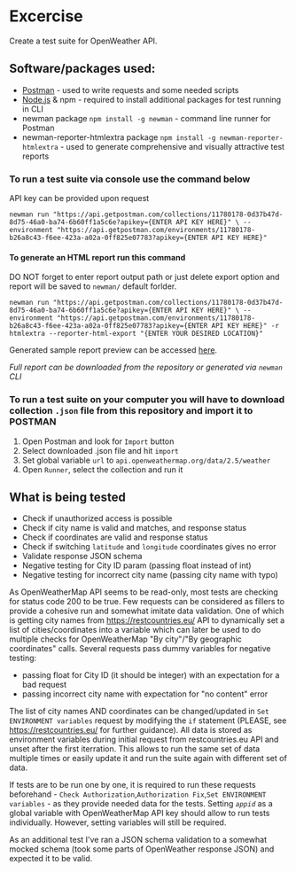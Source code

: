 # Excercise
Create a test suite for OpenWeather API.

## Software/packages used:
* <a href="https://www.postman.com/downloads/" target="_blank">Postman</a> - used to write requests and some needed scripts
* <a href="https://nodejs.org/en/" target="_blank">Node.js</a> & npm - required to install additional packages for test running in CLI
* newman package `npm install -g newman`  - command line runner for Postman
* newman-reporter-htmlextra package `npm install -g newman-reporter-htmlextra`  - used to generate comprehensive and visually attractive test reports

### To run a test suite via console use the command below
API key can be provided upon request

`newman run "https://api.getpostman.com/collections/11780178-0d37b47d-8d75-46a0-ba74-6b60ff1a5c6e?apikey={ENTER API KEY HERE}" \ --environment "https://api.getpostman.com/environments/11780178-b26a8c43-f6ee-423a-a02a-0ff825e07783?apikey={ENTER API KEY HERE}"`

#### To generate an HTML report run this command
DO NOT forget to enter report output path or just delete export option and report will be saved to `newman/` default forlder. 

`newman run "https://api.getpostman.com/collections/11780178-0d37b47d-8d75-46a0-ba74-6b60ff1a5c6e?apikey={ENTER API KEY HERE}" \ --environment "https://api.getpostman.com/environments/11780178-b26a8c43-f6ee-423a-a02a-0ff825e07783?apikey={ENTER API KEY HERE}" -r htmlextra --reporter-html-export "{ENTER YOUR DESIRED LOCATION}"`

Generated sample report preview can be accessed <a href="https://htmlpreview.github.io/?https://github.com/shuushh/Excercises/blob/master/OpenWeather%20API%20Sample%20Report.html" target="_blank">here</a>.

_Full report can be downloaded from the repository or generated via `newman` CLI_

### To run a test suite on your computer you will have to download collection `.json` file from this repository and import it to POSTMAN
1. Open Postman and look for `Import` button
2. Select downloaded .json file and hit `import`
3. Set global variable `url` to `api.openweathermap.org/data/2.5/weather`
4. Open `Runner`, select the collection and run it

## What is being tested
* Check if unauthorized access is possible
* Check if city name is valid and matches, and response status
* Check if coordinates are valid and response status
* Check if switching `latitude` and `longitude` coordinates gives no error
* Validate response JSON schema
* Negative testing for City ID param (passing float instead of int)
* Negative testing for incorrect city name (passing city name with typo)

As OpenWeatherMap API seems to be read-only, most tests are checking for status code 200 to be true. Few requests can be considered as fillers to provide a cohesive run and somewhat imitate data validation. One of which is getting city names from https://restcountries.eu/ API to dynamically set a list of cities/coordinates into a variable which can later be used to do multiple checks for OpenWeatherMap "By city"/"By geographic coordinates" calls. 
Several requests pass dummy variables for negative testing:
- passing float for City ID (it should be integer) with an expectation for a bad request
- passing incorrect city name with expectation for "no content" error

The list of city names AND coordinates can be changed/updated in `Set ENVIRONMENT variables` request by modifying the `if` statement (PLEASE, see https://restcountries.eu/ for further guidance). 
All data is stored as environment variables during initial request from restcountries.eu API and unset after the first iterration. This allows to run the same set of data multiple times or easily update it and run the suite again with different set of data.

If tests are to be run one by one, it is required to run these requests beforehand - `Check Authorization`,`Authorization Fix`,`Set ENVIRONMENT variables` - as they provide needed data for the tests. Setting _`appid`_ as a global variable with OpenWeatherMap API key should allow to run tests individually. However, setting variables will still be required.

As an additional test I've ran a JSON schema validation to a somewhat mocked schema (took some parts of OpenWeather response JSON) and expected it to be valid.
